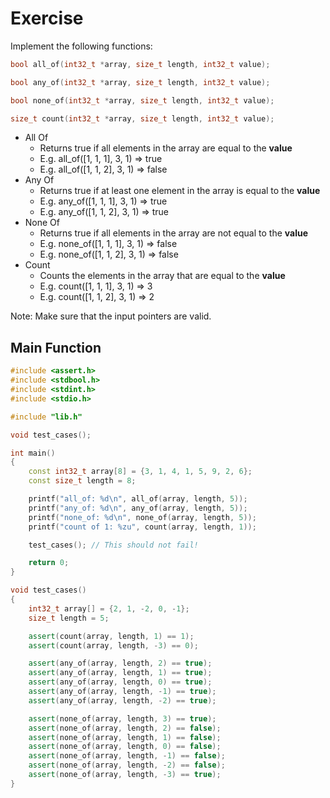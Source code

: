 # Exercise

Implement the following functions:

```cpp
bool all_of(int32_t *array, size_t length, int32_t value);

bool any_of(int32_t *array, size_t length, int32_t value);

bool none_of(int32_t *array, size_t length, int32_t value);

size_t count(int32_t *array, size_t length, int32_t value);
```

- All Of
  - Returns true if all elements in the array are equal to the **value**
  - E.g. all_of([1, 1, 1], 3, 1) => true
  - E.g. all_of([1, 1, 2], 3, 1) => false
- Any Of
  - Returns true if at least one element in the array is equal to the **value**
  - E.g. any_of([1, 1, 1], 3, 1) => true
  - E.g. any_of([1, 1, 2], 3, 1) => true
- None Of
  - Returns true if all elements in the array are not equal to the **value**
  - E.g. none_of([1, 1, 1], 3, 1) => false
  - E.g. none_of([1, 1, 2], 3, 1) => false
- Count
  - Counts the elements in the array that are equal to the **value**
  - E.g. count([1, 1, 1], 3, 1) => 3
  - E.g. count([1, 1, 2], 3, 1) => 2

Note: Make sure that the input pointers are valid.

## Main Function

```cpp
#include <assert.h>
#include <stdbool.h>
#include <stdint.h>
#include <stdio.h>

#include "lib.h"

void test_cases();

int main()
{
    const int32_t array[8] = {3, 1, 4, 1, 5, 9, 2, 6};
    const size_t length = 8;

    printf("all_of: %d\n", all_of(array, length, 5));
    printf("any_of: %d\n", any_of(array, length, 5));
    printf("none_of: %d\n", none_of(array, length, 5));
    printf("count of 1: %zu", count(array, length, 1));

    test_cases(); // This should not fail!

    return 0;
}

void test_cases()
{
    int32_t array[] = {2, 1, -2, 0, -1};
    size_t length = 5;

    assert(count(array, length, 1) == 1);
    assert(count(array, length, -3) == 0);

    assert(any_of(array, length, 2) == true);
    assert(any_of(array, length, 1) == true);
    assert(any_of(array, length, 0) == true);
    assert(any_of(array, length, -1) == true);
    assert(any_of(array, length, -2) == true);

    assert(none_of(array, length, 3) == true);
    assert(none_of(array, length, 2) == false);
    assert(none_of(array, length, 1) == false);
    assert(none_of(array, length, 0) == false);
    assert(none_of(array, length, -1) == false);
    assert(none_of(array, length, -2) == false);
    assert(none_of(array, length, -3) == true);
}
```

